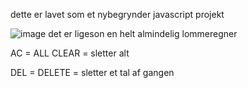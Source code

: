 dette er lavet som et nybegrynder javascript projekt 

![image](https://user-images.githubusercontent.com/60657949/152302425-77c62d9f-15eb-4517-b004-7116d986b028.png)
det er ligeson en helt almindelig lommeregner 

AC = ALL CLEAR = sletter alt 

DEL = DELETE = sletter et tal af gangen
